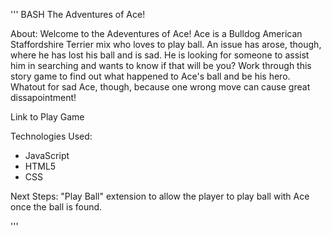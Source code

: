 ''' BASH
The Adventures of Ace!


About:
Welcome to the Adeventures of Ace! Ace is a Bulldog American Staffordshire Terrier mix who loves to play ball. An issue has arose, though, where he has lost his ball and is sad. He is looking for someone to assist him in searching and wants to know if that will be you? Work through this story game to find out what happened to Ace's ball and be his hero. Whatout for sad Ace, though, because one wrong move can cause great dissapointment!


Link to Play Game


Technologies Used:
- JavaScript
- HTML5
- CSS


Next Steps:
"Play Ball" extension to allow the player to play ball with Ace once the ball is found. 

'''